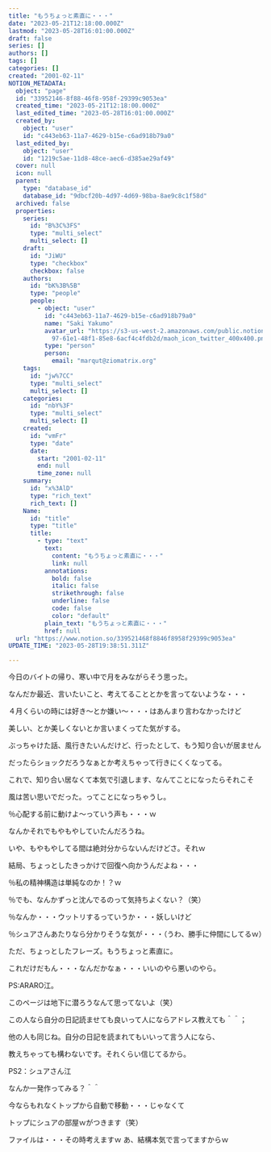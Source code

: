 ```yaml
---
title: "もうちょっと素直に・・・"
date: "2023-05-21T12:18:00.000Z"
lastmod: "2023-05-28T16:01:00.000Z"
draft: false
series: []
authors: []
tags: []
categories: []
created: "2001-02-11"
NOTION_METADATA:
  object: "page"
  id: "33952146-8f88-46f8-958f-29399c9053ea"
  created_time: "2023-05-21T12:18:00.000Z"
  last_edited_time: "2023-05-28T16:01:00.000Z"
  created_by:
    object: "user"
    id: "c443eb63-11a7-4629-b15e-c6ad918b79a0"
  last_edited_by:
    object: "user"
    id: "1219c5ae-11d8-48ce-aec6-d385ae29af49"
  cover: null
  icon: null
  parent:
    type: "database_id"
    database_id: "9dbcf20b-4d97-4d69-98ba-8ae9c8c1f58d"
  archived: false
  properties:
    series:
      id: "B%3C%3FS"
      type: "multi_select"
      multi_select: []
    draft:
      id: "JiWU"
      type: "checkbox"
      checkbox: false
    authors:
      id: "bK%3B%5B"
      type: "people"
      people:
        - object: "user"
          id: "c443eb63-11a7-4629-b15e-c6ad918b79a0"
          name: "Saki Yakumo"
          avatar_url: "https://s3-us-west-2.amazonaws.com/public.notion-static.com/3ad1c4\
            97-61e1-48f1-85e8-6acf4c4fdb2d/maoh_icon_twitter_400x400.png"
          type: "person"
          person:
            email: "marqut@ziomatrix.org"
    tags:
      id: "jw%7CC"
      type: "multi_select"
      multi_select: []
    categories:
      id: "nbY%3F"
      type: "multi_select"
      multi_select: []
    created:
      id: "vmFr"
      type: "date"
      date:
        start: "2001-02-11"
        end: null
        time_zone: null
    summary:
      id: "x%3AlD"
      type: "rich_text"
      rich_text: []
    Name:
      id: "title"
      type: "title"
      title:
        - type: "text"
          text:
            content: "もうちょっと素直に・・・"
            link: null
          annotations:
            bold: false
            italic: false
            strikethrough: false
            underline: false
            code: false
            color: "default"
          plain_text: "もうちょっと素直に・・・"
          href: null
  url: "https://www.notion.so/339521468f8846f8958f29399c9053ea"
UPDATE_TIME: "2023-05-28T19:38:51.311Z"

---
```

<link rel="stylesheet" href="https://cdn.jsdelivr.net/npm/katex@0.16.2/dist/katex.min.css" integrity="sha384-bYdxxUwYipFNohQlHt0bjN/LCpueqWz13HufFEV1SUatKs1cm4L6fFgCi1jT643X" crossorigin="anonymous">


今日のバイトの帰り、寒い中で月をみながらそう思った。


なんだか最近、言いたいこと、考えてることとかを言ってないような・・・


４月くらいの時には好き～とか嫌い～・・・はあんまり言わなかったけど


美しい、とか美しくないとか言いまくってた気がする。


ぶっちゃけた話、風行きたいんだけど、行ったとして、もう知り合いが居ません


だったらショックだろうなぁとか考えちゃって行きにくくなってる。


これで、知り合い居なくて本気で引退します、なんてことになったらそれこそ


風は苦い思いでだった。ってことになっちゃうし。


％心配する前に動けよ～っていう声も・・・ｗ


なんかそれでもやもやしていたんだろうね。


いや、もやもやしてる間は絶対分からないんだけどさ。それｗ


結局、ちょっとしたきっかけで回復へ向かうんだよね・・・


％私の精神構造は単純なのか！？ｗ


％でも、なんかずっと沈んでるのって気持ちよくない？（笑）


％なんか・・・ウットリするっていうか・・・妖しいけど


％シュアさんあたりなら分かりそうな気が・・・（うわ、勝手に仲間にしてるｗ）


ただ、ちょっとしたフレーズ。もうちょっと素直に。


これだけだもん・・・なんだかなぁ・・・いいのやら悪いのやら。


PS:ARARO江。


このページは地下に潜ろうなんて思ってないよ（笑）


この人なら自分の日記読ませても良いって人にならアドレス教えても＾＾；


他の人も同じね。自分の日記を読まれてもいいって言う人になら、


教えちゃっても構わないです。それくらい信じてるから。


PS2：シュアさん江


なんか一発作ってみる？＾＾


今ならもれなくトップから自動で移動・・・じゃなくて


トップにシュアの部屋ｗがつきます（笑）


ファイルは・・・その時考えますｗ あ、結構本気で言ってますからｗ

